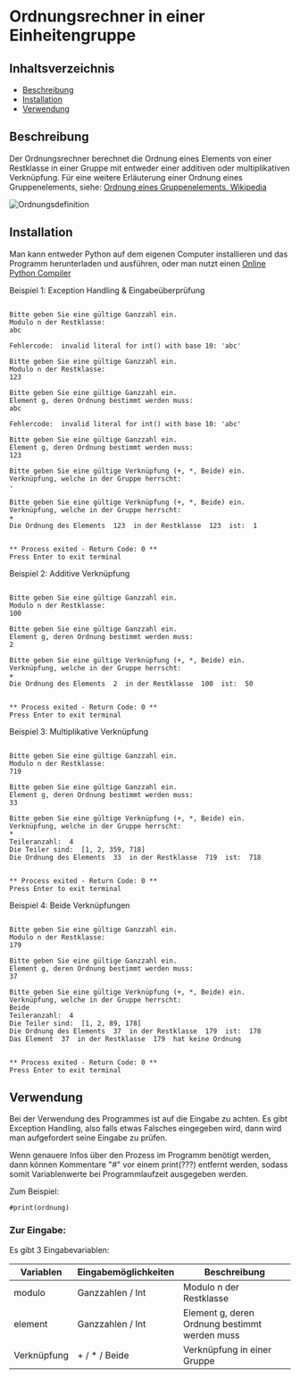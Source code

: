 # Ordnungsrechner in einer Einheitengruppe

## Inhaltsverzeichnis
+ [Beschreibung](#beschreibung)
+ [Installation](#installation)
+ [Verwendung](#verwendung)

## Beschreibung
Der Ordnungsrechner berechnet die Ordnung eines Elements von einer Restklasse in einer Gruppe mit entweder einer additiven oder multiplikativen Verknüpfung.
Für eine weitere Erläuterung einer Ordnung eines Gruppenelements, siehe: [Ordnung eines Gruppenelements, Wikipedia](https://de.wikipedia.org/wiki/Ordnung_eines_Gruppenelementeshttps://de.wikipedia.org/wiki/Ordnung_eines_Gruppenelementes)

![Ordnungsdefinition](https://wikimedia.org/api/rest_v1/media/math/render/svg/3c163afaa8f541e4aea6ffec4d41636b92c960d8)

## Installation
Man kann entweder Python auf dem eigenen Computer installieren und das Programm herunterladen und ausführen, oder man nutzt einen [Online Python Compiler](https://www.online-python.com)

Beispiel 1: Exception Handling & Eingabeüberprüfung
```

Bitte geben Sie eine gültige Ganzzahl ein.
Modulo n der Restklasse: 
abc

Fehlercode:  invalid literal for int() with base 10: 'abc'

Bitte geben Sie eine gültige Ganzzahl ein.
Modulo n der Restklasse: 
123

Bitte geben Sie eine gültige Ganzzahl ein.
Element g, deren Ordnung bestimmt werden muss: 
abc

Fehlercode:  invalid literal for int() with base 10: 'abc'

Bitte geben Sie eine gültige Ganzzahl ein.
Element g, deren Ordnung bestimmt werden muss: 
123

Bitte geben Sie eine gültige Verknüpfung (+, *, Beide) ein.
Verknüpfung, welche in der Gruppe herrscht: 
-

Bitte geben Sie eine gültige Verknüpfung (+, *, Beide) ein.
Verknüpfung, welche in der Gruppe herrscht: 
+
Die Ordnung des Elements  123  in der Restklasse  123  ist:  1


** Process exited - Return Code: 0 **
Press Enter to exit terminal
```

Beispiel 2: Additive Verknüpfung
```

Bitte geben Sie eine gültige Ganzzahl ein.
Modulo n der Restklasse: 
100

Bitte geben Sie eine gültige Ganzzahl ein.
Element g, deren Ordnung bestimmt werden muss: 
2

Bitte geben Sie eine gültige Verknüpfung (+, *, Beide) ein.
Verknüpfung, welche in der Gruppe herrscht: 
+
Die Ordnung des Elements  2  in der Restklasse  100  ist:  50


** Process exited - Return Code: 0 **
Press Enter to exit terminal
```

Beispiel 3: Multiplikative Verknüpfung
```

Bitte geben Sie eine gültige Ganzzahl ein.
Modulo n der Restklasse: 
719

Bitte geben Sie eine gültige Ganzzahl ein.
Element g, deren Ordnung bestimmt werden muss: 
33

Bitte geben Sie eine gültige Verknüpfung (+, *, Beide) ein.
Verknüpfung, welche in der Gruppe herrscht: 
*
Teileranzahl:  4
Die Teiler sind:  [1, 2, 359, 718]
Die Ordnung des Elements  33  in der Restklasse  719  ist:  718


** Process exited - Return Code: 0 **
Press Enter to exit terminal
```

Beispiel 4: Beide Verknüpfungen
```

Bitte geben Sie eine gültige Ganzzahl ein.
Modulo n der Restklasse: 
179

Bitte geben Sie eine gültige Ganzzahl ein.
Element g, deren Ordnung bestimmt werden muss: 
37

Bitte geben Sie eine gültige Verknüpfung (+, *, Beide) ein.
Verknüpfung, welche in der Gruppe herrscht: 
Beide
Teileranzahl:  4
Die Teiler sind:  [1, 2, 89, 178]
Die Ordnung des Elements  37  in der Restklasse  179  ist:  178
Das Element  37  in der Restklasse  179  hat keine Ordnung


** Process exited - Return Code: 0 **
Press Enter to exit terminal
```

## Verwendung

Bei der Verwendung des Programmes ist auf die Eingabe zu achten. Es gibt Exception Handling, also falls etwas Falsches eingegeben wird, dann wird man aufgefordert seine Eingabe zu prüfen.

Wenn genauere Infos über den Prozess im Programm benötigt werden, dann können Kommentare "#" vor einem print(???) entfernt werden, sodass somit Variablenwerte bei Programmlaufzeit ausgegeben werden.

Zum Beispiel:
```
#print(ordnung)
```

### Zur Eingabe:
Es gibt 3 Eingabevariablen:

| Variablen   | Eingabemöglichkeiten | Beschreibung                                  |
|-------------|----------------------|-----------------------------------------------|
| modulo      | Ganzzahlen / Int     | Modulo n der Restklasse                       |
| element     | Ganzzahlen / Int     | Element g, deren Ordnung bestimmt werden muss |
| Verknüpfung | + / * / Beide        | Verknüpfung in einer Gruppe                   |

